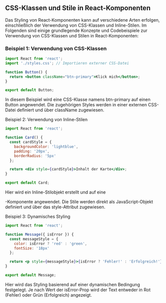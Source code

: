 ## CSS-Klassen und Stile in React-Komponenten

Das Styling von React-Komponenten kann auf verschiedene Arten erfolgen, einschließlich der Verwendung von CSS-Klassen und Inline-Stilen. Im Folgenden sind einige grundlegende Konzepte und Codebeispiele zur Verwendung von CSS-Klassen und Stilen in React-Komponenten:

### Beispiel 1: Verwendung von CSS-Klassen

```jsx
import React from 'react';
import './styles.css'; // Importieren externer CSS-Datei

function Button() {
  return <button className="btn-primary">Klick mich</button>;
}

export default Button;
```

In diesem Beispiel wird eine CSS-Klasse namens btn-primary auf einen Button angewendet. Die zugehörigen Styles werden in einer externen CSS-Datei definiert und über className zugewiesen.

Beispiel 2: Verwendung von Inline-Stilen

```jsx
import React from 'react';

function Card() {
  const cardStyle = {
    backgroundColor: 'lightblue',
    padding: '20px',
    borderRadius: '5px'
  };

  return <div style={cardStyle}>Inhalt der Karte</div>;
}

export default Card;
```

Hier wird ein Inline-Stilobjekt erstellt und auf eine <div>-Komponente angewendet. Die Stile werden direkt als JavaScript-Objekt definiert und über das style-Attribut zugewiesen.

Beispiel 3: Dynamisches Styling

```jsx
import React from 'react';

function Message({ isError }) {
  const messageStyle = {
    color: isError ? 'red' : 'green',
    fontSize: '18px'
  };

  return <p style={messageStyle}>{isError ? 'Fehler!' : 'Erfolgreich!'}</p>;
}

export default Message;
```

Hier wird das Styling basierend auf einer dynamischen Bedingung festgelegt. Je nach Wert der isError-Prop wird der Text entweder in Rot (Fehler) oder Grün (Erfolgreich) angezeigt.